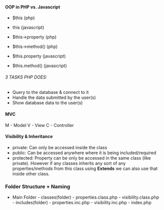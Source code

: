 #### OOP in PHP vs. Javascript
- $this (php)
- this (javascript)

- $this->property (php)
- $this->method() (php)

- $this.property (javascript)
- $this.method() (javascript)

###### 3 TASKS PHP DOES:
- Query to the database & connect to it
- Handle the data submitted by the user(s)
- Show database data to the user(s)

#### MVC
M - Model
V - View
C - Controller


#### Visibility & Inheritance   
- private: Can only be accessed inside the class
- public: Can be accessed anywhere where it is being included/required
- protected: Property can be only be accessed in the same class (like private). However if any classes inherits any sort of any properties/methods from this class using **Extends** we can also use that inside other class.

### Folder Structure + Naming
- Main Folder
            - classes(folder)
                            - properties.class.php
                            - visibility.class.php
            - includes(folder)
                            - properties.inc.php
                            - visibility.inc.php
            - index.php